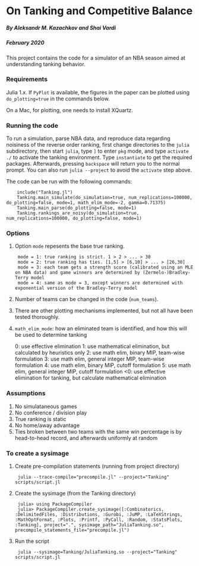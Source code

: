 # On Tanking and Competitive Balance
##### By Aleksandr M. Kazachkov and Shai Vardi
##### February 2020

This project contains the code for a simulator of an NBA season aimed at understanding tanking behavior.

### Requirements
Julia 1.x. If `PyPlot` is available, the figures in the paper can be plotted using `do_plotting=true` in the commands below.

On a Mac, for plotting, one needs to install XQuartz.

### Running the code
To run a simulation, parse NBA data, and reproduce data regarding noisiness of the reverse order ranking, first change directories to the `julia` subdirectory, then start `julia`, type `]` to enter `pkg` mode, and type `activate ./` to activate the tanking environment. Type `instantiate` to get the required packages. Afterwards, pressing `backspace` will return you to the normal prompt. You can also run `julia --project` to avoid the `activate` step above.

The code can be run with the following commands:
				
		include("Tanking.jl")
		Tanking.main_simulate(do_simulation=true, num_replications=100000, do_plotting=false, mode=1, math_elim_mode=-2, gamma=0.71375) 
		Tanking.main_parse(do_plotting=false, mode=1) 
		Tanking.rankings_are_noisy(do_simulation=true, num_replications=100000, do_plotting=false, mode=1) 
				

### Options
1. Option `mode` repesents the base true ranking.
				
		mode = 1: true ranking is strict. 1 > 2 > ... > 30
		mode = 2: true ranking has ties. [1,5] > [6,10] > ... > [26,30]
		mode = 3: each team gets a strength score (calibrated using an MLE on NBA data) and game winners are determined by (Zermelo-)Bradley-Terry model
		mode = 4: same as mode = 3, except winners are determined with exponential version of the Bradley-Terry model
				
2. Number of teams can be changed in the code (`num_teams`).
3. There are other plotting mechanisms implemented, but not all have been tested thoroughly.
4. `math_elim_mode`: how an eliminated team is identified, and how this will be used to determine tanking

    0: use effective elimination
    1: use mathematical elimination, but calculated by heuristics only
    2: use math elim, binary MIP, team-wise formulation
    3: use math elim, general integer MIP, team-wise formulation
    4: use math elim, binary MIP, cutoff formulation
    5: use math elim, general integer MIP, cutoff formulation
    <0: use effective elimination for tanking, but calculate mathematical elimination

### Assumptions
1. No simulataneous games
2. No conference / division play
3. True ranking is static
4. No home/away advantage
5. Ties broken between two teams with the same win percentage is by head-to-head record, and afterwards uniformly at random


### To create a sysimage

1. Create pre-compilation statements (running from project directory)

        julia --trace-compile="precompile.jl" --project="Tanking" scripts/script.jl

2. Create the sysimage (from the Tanking directory)

        julia> using PackageCompiler
        julia> PackageCompiler.create_sysimage([:Combinatorics, :DelimitedFiles, :Distributions, :Gurobi, :JuMP, :LaTeXStrings, :MathOptFormat, :Plots, :Printf, :PyCall, :Random, :StatsPlots, :Tanking], project=".", sysimage_path="JuliaTanking.so", precompile_statements_file="precompile.jl")

3. Run the script

        julia --sysimage=Tanking/JuliaTanking.so --project="Tanking" scripts/script.jl
